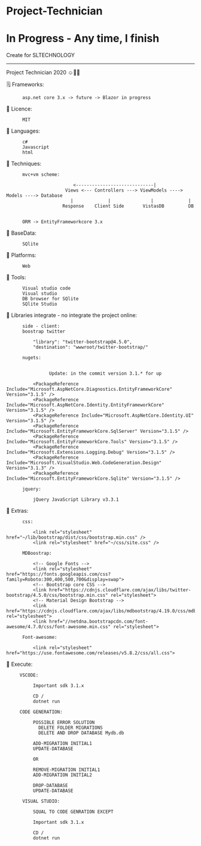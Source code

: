 # Project-Technician

# In Progress - Any time, I finish

Create for SLTECHNOLOGY
________________________
Project Technician 2020 ☺️👌🏻

🗒 Frameworks:

          asp.net core 3.x -> future -> Blazor in progress
   
  🦾 Licence: 
   
          MIT
  🦾 Languages: 
   
          c#
          Javascript
          html
   
  🦾 Techniques:
          
          mvc+vm scheme:          
                             
                             <-----------------------------|
                          Views <--- Controllers ---> ViewModels ----> Models ----> Database
                            |             |               |             |
                         Response    Client Side       VistasDB         DB                
          
          
          ORM -> EntityFrameworkcore 3.x
              
  🦾 BaseData:
      
          SQlite
  
  🦾 Platforms: 
      
          Web
   
  🦾 Tools:
   
          Visual studio code
          Visual studio
          DB browser for SQlite
          SQlite Studio
  
  🦾 Libraries integrate - no integrate the project online: 
          
          side - client:
          boostrap twitter

              "library": "twitter-bootstrap@4.5.0",
              "destination": "wwwroot/twitter-bootstrap/"

          nugets:
          
                    
                    Update: in the commit version 3.1.* for up

              <PackageReference Include="Microsoft.AspNetCore.Diagnostics.EntityFrameworkCore" Version="3.1.5" />
              <PackageReference Include="Microsoft.AspNetCore.Identity.EntityFrameworkCore" Version="3.1.5" />
              <PackageReference Include="Microsoft.AspNetCore.Identity.UI" Version="3.1.5" />
              <PackageReference Include="Microsoft.EntityFrameworkCore.SqlServer" Version="3.1.5" />
              <PackageReference Include="Microsoft.EntityFrameworkCore.Tools" Version="3.1.5" />
              <PackageReference Include="Microsoft.Extensions.Logging.Debug" Version="3.1.5" />
              <PackageReference Include="Microsoft.VisualStudio.Web.CodeGeneration.Design" Version="3.1.3" />
              <PackageReference Include="Microsoft.EntityFrameworkCore.Sqlite" Version="3.1.5" />

          jquery:
              
              jQuery JavaScript Library v3.3.1
 
🦾 Extras:
 
          css:
          
              <link rel="stylesheet" href="~/lib/bootstrap/dist/css/bootstrap.min.css" />
              <link rel="stylesheet" href="~/css/site.css" />
          
          MDBoostrap:
          
              <!-- Google Fonts -->
              <link rel="stylesheet" href="https://fonts.googleapis.com/css?family=Roboto:300,400,500,700&display=swap">
              <!-- Bootstrap core CSS -->
              <link href="https://cdnjs.cloudflare.com/ajax/libs/twitter-bootstrap/4.5.0/css/bootstrap.min.css" rel="stylesheet">
              <!-- Material Design Bootstrap -->
              <link href="https://cdnjs.cloudflare.com/ajax/libs/mdbootstrap/4.19.0/css/mdb.min.css" rel="stylesheet">
              <link href="//netdna.bootstrapcdn.com/font-awesome/4.7.0/css/font-awesome.min.css" rel="stylesheet">
              
          Font-awesome:
          
              <link rel="stylesheet" href="https://use.fontawesome.com/releases/v5.8.2/css/all.css">
              
 🦾 Execute:
 
         VSCODE:
              
              Important sdk 3.1.x
                
              CD /
              dotnet run
              
         CODE GENERATION:
         
              POSSIBLE ERROR SOLUTION
                DELETE FOLDER MIGRATIONS
                DELETE AND DROP DATABASE Mydb.db
               
              ADD-MIGRATION INITIAL1
              UPDATE-DATABASE
              
              OR
         
              REMOVE-MIGRATION INITIAL1
              ADD-MIGRATION INITIAL2
              
              DROP-DATABASE
              UPDATE-DATABASE
              
          VISUAL STUDIO:
          
              SQUAL TO CODE GENRATION EXCEPT
              
              Important sdk 3.1.x
                
              CD /
              dotnet run
               
   
   


